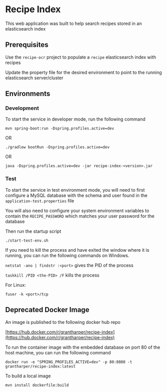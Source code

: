 # Recipe Index

This web application was built to help search recipes stored in an elasticsearch index

## Prerequisites

Use the `recipe-ocr` project to populate a `recipe` elasticsearch index with recipes

Update the property file for the desired environment to point to the running elasticsearch server/cluster

## Environments

### Development

To start the service in developer mode, run the following command

`mvn spring-boot:run -Dspring.profiles.active=dev`

OR 

`./gradlew bootRun -Dspring.profiles.active=dev`

OR

`java -Dspring.profiles.active=dev -jar recipe-index-<version>.jar`

### Test

To start the service in test environment mode, you will need to first configure a MySQL database with the schema and user found in the `application-test.properties` file

You will also need to configure your system environment variables to contain the `RECIPE_PASSWORD` which matches your user password for the database

Then run the startup script

`./start-test-env.sh`

If you need to kill the process and have exited the window where it is running, you can run the following commands on Windows.

`netstat -ano | findstr :<port>` gives the PID of the process

`taskkill /PID <the-PID> /F` kills the process

For Linux:

`fuser -k <port>/tcp`




## Deprecated Docker Image

An image is published to the following docker hub repo

[https://hub.docker.com/r/grantharper/recipe-index](https://hub.docker.com/r/grantharper/recipe-index)

To run the container image with the embedded database on port 80 of the host machine, you can run the following command

`docker run -e "SPRING_PROFILES_ACTIVE=dev" -p 80:8080 -t grantharper/recipe-index:latest`

To build a local image 

`mvn install dockerfile:build`



